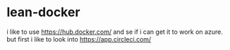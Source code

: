 # lean-docker
i like to use https://hub.docker.com/ and se if i can get it to work on azure. but first i like to look into https://app.circleci.com/
